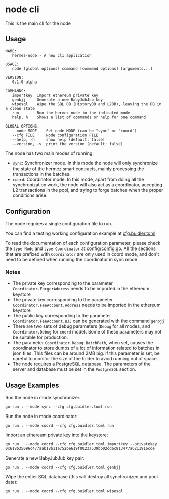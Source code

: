 # node cli

This is the main cli for the node

## Usage

```
NAME:
   hermez-node - A new cli application

USAGE:
   node [global options] command [command options] [arguments...]

VERSION:
   0.1.0-alpha

COMMANDS:
   importkey  Import ethereum private key
   genbjj     Generate a new BabyJubJub key
   wipesql    Wipe the SQL DB (HistoryDB and L2DB), leaving the DB in a clean state
   run        Run the hermez-node in the indicated mode
   help, h    Shows a list of commands or help for one command

GLOBAL OPTIONS:
   --mode MODE    Set node MODE (can be "sync" or "coord")
   --cfg FILE     Node configuration FILE
   --help, -h     show help (default: false)
   --version, -v  print the version (default: false)
```

The node has two main modes of running:
- `sync`: Synchronizer mode.  In this mode the node will only synchronize the
  state of the hermez smart contracts, mainly processing the transactions in
  the batches.
- `coord`: Coordinator mode.  In this mode, apart from doing all the
  synchronization work, the node will also act as a coordinator, accepting L2
  transactions in the pool, and trying to forge batches when the proper
  conditions arise.

## Configuration

The node requires a single configuration file to run.

You can find a testing working configuration example at
[cfg.buidler.toml](./cfg.buidler.toml)

To read the documentation of each configuration parameter, please check the
`type Node` and `type Coordinator` at
[config/config.go](../../config/config.go).  All the sections that are prefixed
with `Coordinator` are only used in coord mode, and don't need to be defined
when running the coordinator in sync mode

### Notes

- The private key corresponding to the parameter `Coordinator.ForgerAddress` needs to be imported in the ethereum keystore
- The private key corresponding to the parameter `Coordinator.FeeAccount.Address` needs to be imported in the ethereum keystore
- The public key corresponding to the parameter `Coordinator.FeeAccount.BJJ` can be generated with the command `genbjj`
- There are two sets of debug parameters (`Debug` for all modes, and
  `Coordinator.Debug` for `coord` mode).  Some of these parameters may not be
  suitable for production.
- The parameter `Coordinator.Debug.BatchPath`, when set, causes the coordinator
  to store dumps of a lot of information related to batches in json files.
  This files can be around 2MB big.  If this parameter is set, be careful to
  monitor the size of the folder to avoid running out of space.
- The node requires a PostgreSQL database.  The parameters of the server and
  database must be set in the `PostgreSQL` section.

## Usage Examples

Run the node in mode synchronizer:
```
go run . --mode sync --cfg cfg.buidler.toml run
```

Run the node in mode coordinator:
```
go run . --mode coord --cfg cfg.buidler.toml run
```

Import an ethereum private key into the keystore:
```
go run . --mode coord --cfg cfg.buidler.toml importkey --privatekey  0x618b35096c477aab18b11a752be619f0023a539bb02dd6c813477a6211916cde
```

Generate a new BabyJubJub key pair:
```
go run . --mode coord --cfg cfg.buidler.toml genbjj
```

Wipe the entier SQL database (this will destroy all synchronized and pool data):
```
go run . --mode coord --cfg cfg.buidler.toml wipesql
```
